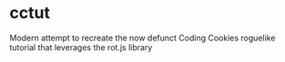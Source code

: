 # cctut
Modern attempt to recreate the now defunct Coding Cookies roguelike tutorial that leverages the rot.js library
